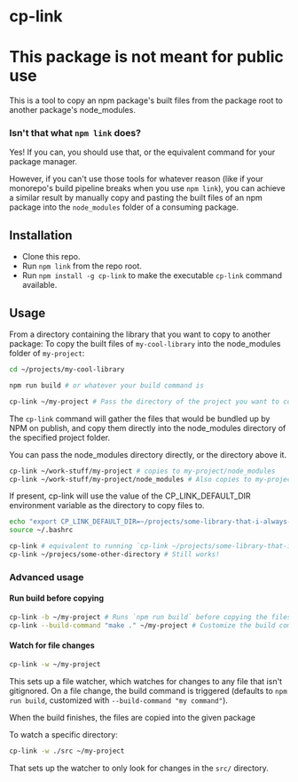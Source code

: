 # cp-link

# This package is not meant for public use

This is a tool to copy an npm package's built files from the package root
to another package's node_modules.

### Isn't that what `npm link` does?
Yes! If you can, you should use that, or the equivalent command for your package manager.

However, if you can't use those tools for whatever reason
(like if your monorepo's build pipeline breaks when you use `npm link`),
you can achieve a similar result by manually copy and pasting the built files of an npm package
into the `node_modules` folder of a consuming package.

## Installation
- Clone this repo.
- Run `npm link` from the repo root.
- Run `npm install -g cp-link` to make the executable `cp-link` command available.

## Usage
From a directory containing the library that you want to copy to another package:
To copy the built files of `my-cool-library` into the node_modules folder of `my-project`:

```sh
cd ~/projects/my-cool-library

npm run build # or whatever your build command is

cp-link ~/my-project # Pass the directory of the project you want to copy the library to
```

The `cp-link` command will gather the files that would be bundled up by NPM on publish,
and copy them directly into the node_modules directory of the specified project folder.

You can pass the node_modules directory directly, or the directory above it.

```sh
cp-link ~/work-stuff/my-project # copies to my-project/node_modules
cp-link ~/work-stuff/my-project/node_modules # Also copies to my-project/node_modules
```

If present, cp-link will use the value of the CP_LINK_DEFAULT_DIR environment variable as the
directory to copy files to.
```sh
echo "export CP_LINK_DEFAULT_DIR=~/projects/some-library-that-i-always-use" > ~/.bashrc
source ~/.bashrc

cp-link # equivalent to running `cp-link ~/projects/some-library-that-i-always-use`
cp-link ~/projecs/some-other-directory # Still works!
```


### Advanced usage
#### Run build before copying
```sh
cp-link -b ~/my-project # Runs `npm run build` before copying the files over.
cp-link --build-command "make ." ~/my-project # Customize the build command
```

#### Watch for file changes
```sh
cp-link -w ~/my-project
```
This sets up a file watcher, which watches for changes to any file that isn't gitignored.
On a file change, the build command is triggered
(defaults to `npm run build`, customized with `--build-command "my command"`).

When the build finishes, the files are copied into the given package

To watch a specific directory:
```sh
cp-link -w ./src ~/my-project
```

That sets up the watcher to only look for changes in the `src/` directory.
